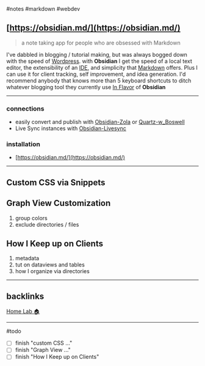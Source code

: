 #notes #markdown #webdev

## [https://obsidian.md/](https://obsidian.md/)
> a note taking app for people who are obsessed with Markdown 


I've dabbled in blogging / tutorial making, but was always bogged down with the speed of [Wordpress](Home%20Lab%20🏠/Wordpress.md). with **Obsidian** I get the speed of a local text editor, the extensibility of an [IDE](https://social.technet.microsoft.com/wiki/contents/articles/29057.the-small-basic-environment-ide.aspx), and simplicity that [Markdown](https://daringfireball.net/projects/markdown/) offers. Plus I can use it for client tracking, self improvement, and idea generation. I'd recommend anybody that knows more than 5 keyboard shortcuts to ditch whatever blogging tool they currently use [In Flavor](../📁shower_thoughts/In%20Flavor.md) of **Obsidian**

---
### connections
- easily convert and publish with [Obsidian-Zola](tutorials/Obsidian-Zola.md) or [Quartz-w_Boswell](tutorials/Quartz-w_Boswell.md) 
- Live Sync instances with [Obsidian-Livesync](Obsidian-Livesync.md)

### installation
- [https://obsidian.md/](https://obsidian.md/)

---
## Custom CSS via Snippets

## Graph View Customization
1. group colors
2. exclude directories / files

## How I Keep up on Clients
1. metadata
2. tut on dataviews and tables
3. how I organize via directories

---
## backlinks
[Home Lab 🏠](📁developer/Home%20Lab%20🏠/Home%20Lab%20🏠.md)

---
#todo 
- [ ] finish "custom CSS ..."
- [ ] finish "Graph View ..."
- [ ] finish "How I Keep up on Clients"